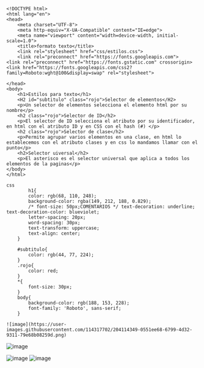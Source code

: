     <!DOCTYPE html>
    <html lang="en">
    <head>
        <meta charset="UTF-8">
        <meta http-equiv="X-UA-Compatible" content="IE=edge">
        <meta name="viewport" content="width=device-width, initial-scale=1.0">
        <title>formato texto</title>
        <link rel="stylesheet" href="css/estilos.css">
        <link rel="preconnect" href="https://fonts.googleapis.com">
    <link rel="preconnect" href="https://fonts.gstatic.com" crossorigin>
    <link href="https://fonts.googleapis.com/css2?family=Roboto:wght@100&display=swap" rel="stylesheet">

    </head>
    <body>
        <h1>Estilos para texto</h1>
        <H2 id="subtitulo" class="rojo">Selector de elementos</H2>
        <p>Un selector de elementos selecciona el elemento html por su nombre</p>
        <h2 class="rojo">Selector de ID</h2>
        <p>El selector de ID selecciona el atributo por su identificador, en html con el atributo ID y en CSS con el hash (#) </p>
        <h2 class="rojo">Selector de clase</h2>
        <p>Permite agrupar varios elementos en una clase, en html lo establecemos con el atributo clases y en css lo mandamos llamar con el punto</p>
        <h2>Selector uiversal</h2>
        <p>El asterisco es el selector universal que aplica a todos los elementos de la paginas</p>
    </body>
    </html>
    
    css
            h1{
            color: rgb(68, 110, 248);
            background-color: rgba(149, 212, 188, 0.829);
            /* font-size: 50px;COMENTARIOS */ text-decoration: underline; text-decoration-color: blueviolet;
            letter-spacing: 20px;
            word-spacing: 30px;
            text-transform: uppercase;
            text-align: center;
        }

        #subtitulo{
            color: rgb(44, 77, 224);
        }
        .rojo{
            color: red;
        }
        *{
            font-size: 30px;
        }
        body{
            background-color: rgb(188, 153, 228);
            font-family: 'Roboto', sans-serif;
        }

    ![image](https://user-images.githubusercontent.com/114317702/204114349-0551ee68-6799-4d32-9311-79e68b08259d.png)

![image](https://user-images.githubusercontent.com/114317702/204114360-af68c1b6-c7ee-449f-97ee-a3ccda749991.png)

![image](https://user-images.githubusercontent.com/114317702/204114373-934d7f2d-4411-4917-98e9-f229757960e1.png)
![image](https://user-images.githubusercontent.com/114317702/204114385-46c99f5f-5648-4c3e-99c5-faf0e0edc52a.png)

    
